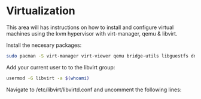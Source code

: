 # Virtualization

This area will has instructions on how to install and configure virtual machines using the kvm hypervisor with virt-manager, qemu & libvirt.

Install the necesary packages:

```bash
sudo pacman -S virt-manager virt-viewer qemu bridge-utils libguestfs dnsmasq
```

Add your current user to to the libvirt group:

```bash
usermod -G libvirt -a $(whoami)
```

Navigate to /etc/libvirt/libvirtd.conf and uncomment the following lines:



